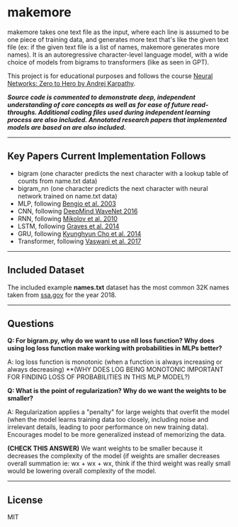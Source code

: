 # makemore

makemore takes one text file as the input, where each line is assumed to be one piece of training data, and generates more text that's like the given text file (ex: if the given text file is a list of names, makemore generates more names). It is an autoregressive character-level language model, with a wide choice of models from bigrams to transformers (like as seen in GPT).

This project is for educational purposes and follows the course [Neural Networks: Zero to Hero by Andrej Karpathy](https://www.youtube.com/watch?v=PaCmpygFfXo&list=PLAqhIrjkxbuWI23v9cThsA9GvCAUhRvKZ&index=2).

***Source code is commented to demonstrate deep, independent understanding of core concepts as well as for ease of future read-throughs. Additional coding files used during independent learning process are also included. Annotated research papers that implemented models are based on are also included.***
___

## Key Papers Current Implementation Follows
- bigram (one character predicts the next character with a lookup table of counts from name.txt data)
- bigram_nn (one character predicts the next character with neural network trained on name.txt data)
- MLP, following [Bengio et al. 2003](https://www.jmlr.org/papers/volume3/bengio03a/bengio03a.pdf)
- CNN, following [DeepMind WaveNet 2016](https://arxiv.org/abs/1609.03499)
- RNN, following [Mikolov et al. 2010](https://www.fit.vutbr.cz/research/groups/speech/publi/2010/mikolov_interspeech2010_IS100722.pdf)
- LSTM, following [Graves et al. 2014](https://arxiv.org/abs/1308.0850)
- GRU, following [Kyunghyun Cho et al. 2014](https://arxiv.org/abs/1409.1259)
- Transformer, following [Vaswani et al. 2017](https://arxiv.org/abs/1706.03762)

___

## Included Dataset

The included example **names.txt** dataset has the most common 32K names taken from [ssa.gov](https://www.ssa.gov/) for the year 2018.

___

## Questions

**Q: For bigram.py, why do we want to use nll loss function? Why does using log loss function make working with probabilities in MLPs better?**

A: log loss function is monotonic (when a function is always increasing or always decreasing) **(WHY DOES LOG BEING MONOTONIC IMPORTANT FOR FINDING LOSS OF PROBABILITIES IN THIS MLP MODEL?)

**Q: What is the point of regularization? Why do we want the weights to be smaller?**

A: Regularization applies a "penalty" for large weights that overfit the model (when the model learns training data too closely, including noise and irrelevant details, leading to poor performance on new training data). Encourages model to be more generalized instead of memorizing the data. 

**(CHECK THIS ANSWER)** We want weights to be smaller because it decreases the complexity of the model (if weights are smaller decreases overall summation ie: wx + wx + wx, think if the third weight was really small would be lowering overall complexity of the model.

___

## License
MIT
